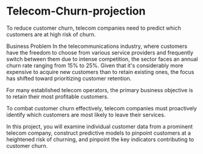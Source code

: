 # Telecom-Churn-projection
To reduce customer churn, telecom companies need to predict which customers are at high risk of churn.

Business Problem
In the telecommunications industry, where customers have the freedom to choose from various service providers and frequently switch between them due to intense competition, the sector faces an annual churn rate ranging from 15% to 25%. Given that it's considerably more expensive to acquire new customers than to retain existing ones, the focus has shifted toward prioritizing customer retention.

For many established telecom operators, the primary business objective is to retain their most profitable customers.

To combat customer churn effectively, telecom companies must proactively identify which customers are most likely to leave their services.

In this project, you will examine individual customer data from a prominent telecom company, construct predictive models to pinpoint customers at a heightened risk of churning, and pinpoint the key indicators contributing to customer churn.

